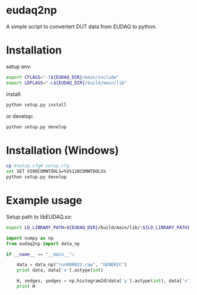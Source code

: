 eudaq2np
=======================

A simple script to convertert DUT data from EUDAQ to python.
 
# Installation

setup env:
```bash
export CFLAGS="-I${EUDAQ_DIR}/main/include" 
export LDFLAGS="-L${EUDAQ_DIR}/build/main/lib"
```

install:
```bash
python setup.py install
```

or develop:
```bash
python setup.py develop
```

# Installation (Windows)
```bash
cp #setup.cfg# setup.cfg
set SET VS90COMNTOOLS=%VS120COMNTOOLS%
python setup.py develop
```

# Example usage 

Setup path to libEUDAQ.so:
```bash
export LD_LIBRARY_PATH=${EUDAQ_DIR}/build/main/lib/:${LD_LIBRARY_PATH}
```

```python
import numpy as np
from eudaq2np import data_np

if __name__ == "__main__":

    data = data_np("run000022.raw", "GENERIC")
    print data, data['x'].astype(int)

    H, xedges, yedges = np.histogram2d(data['y'].astype(int), data['x'].astype(int))
    print H
```


